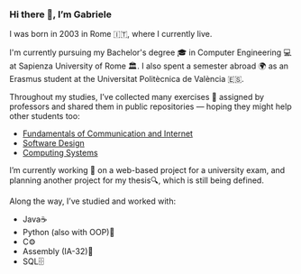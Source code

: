 ### Hi there 👋, I’m Gabriele
I was born in 2003 in Rome 🇮🇹, where I currently live.

I'm currently pursuing my Bachelor's degree 🎓 in Computer Engineering 💻 at Sapienza University of Rome 🏛️.
I also spent a semester abroad 🌍 as an Erasmus student at the Universitat Politècnica de València 🇪🇸.

Throughout my studies, I’ve collected many exercises 📝 assigned by professors and shared them in public repositories — hoping they might help other students too:
  - [Fundamentals of Communication and Internet](https://gist.github.com/cappee/ce9e2a90824b0f175fbf6d6a68fdac72)
  - [Software Design](https://github.com/cappee/progsoft)
  - [Computing Systems](https://github.com/cappee/sc)

I’m currently working 🚧 on a web-based project for a university exam, and planning another project for my thesis🔍, which is still being defined.

Along the way, I’ve studied and worked with:
  - Java☕
  - Python (also with OOP)🐍
  - C⚙️
  - Assembly (IA-32)🧬
  - SQL🗄️

<!--
**cappee/cappee** is a ✨ _special_ ✨ repository because its `README.md` (this file) appears on your GitHub profile.

Here are some ideas to get you started:

- 🔭 I’m currently working on ...
- 🌱 I’m currently learning ...
- 👯 I’m looking to collaborate on ...
- 🤔 I’m looking for help with ...
- 💬 Ask me about ...
- 📫 How to reach me: ...
- 😄 Pronouns: ...
- ⚡ Fun fact: ...
-->
